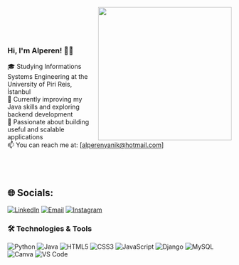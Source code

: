 <br/><br/><br/>
<img align="right" width="300" src="https://media1.giphy.com/media/v1.Y2lkPTc5MGI3NjExZTM3czJsbWw0aGlyeHEzcXFmM2Nyc2dhODNsamFhZGdseTJiN2UwbiZlcD12MV9pbnRlcm5hbF9naWZfYnlfaWQmY3Q9Zw/2IudUHdI075HL02Pkk/giphy.gif">

<br/><br/><br/>
### Hi, I'm Alperen! 👋🏻
🎓 Studying Informations Systems Engineering at the University of Piri Reis, İstanbul<br/>
🌱 Currently improving my Java skills and exploring backend development<br/>
🚀 Passionate about building useful and scalable applications<br/>
📫 You can reach me at: [alperenyanik@hotmail.com]<br/>
<br/><br/><br/>

## 🌐 Socials:

[![LinkedIn](https://img.shields.io/badge/LinkedIn-%230077B5?style=for-the-badge&logo=linkedin&logoColor=white)](https://www.linkedin.com/in/alperenyanık/)
[![Email](https://img.shields.io/badge/Email-D14836?style=for-the-badge&logo=gmail&logoColor=white)](mailto:alperenyanik@hotmail.com)
[![Instagram](https://img.shields.io/badge/Instagram-%23E4405F?style=for-the-badge&logo=instagram&logoColor=white)](https://www.instagram.com/alperenyanik_/)


### 🛠️ Technologies & Tools

![Python](https://img.shields.io/badge/python-3670A0?style=for-the-badge&logo=python&logoColor=ffdd54)
![Java](https://img.shields.io/badge/java-%23ED8B00.svg?style=for-the-badge&logo=openjdk&logoColor=white)
![HTML5](https://img.shields.io/badge/html5-%23E34F26.svg?style=for-the-badge&logo=html5&logoColor=white)
![CSS3](https://img.shields.io/badge/css3-%231572B6.svg?style=for-the-badge&logo=css3&logoColor=white)
![JavaScript](https://img.shields.io/badge/javascript-%23323330.svg?style=for-the-badge&logo=javascript&logoColor=%23F7DF1E)
![Django](https://img.shields.io/badge/django-%23092E20.svg?style=for-the-badge&logo=django&logoColor=white)
![MySQL](https://img.shields.io/badge/mysql-4479A1.svg?style=for-the-badge&logo=mysql&logoColor=white)
![Canva](https://img.shields.io/badge/Canva-%2300C4CC.svg?style=for-the-badge&logo=Canva&logoColor=white)
![VS Code](https://img.shields.io/badge/VSCode-007ACC?style=for-the-badge&logo=visual-studio-code&logoColor=white)
